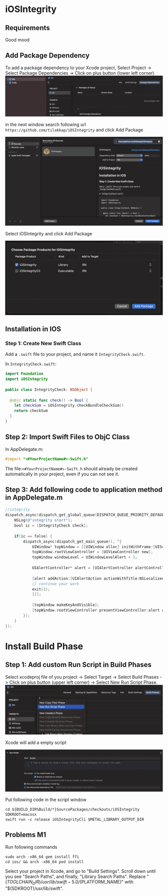 # iOSIntegrity

## Requirements

Good mood

## Add Package Dependency
To add a package dependency to your Xcode project, Select Project -> Select Package Dependencies -> Click on plus button (lower left corner)
![](xcode-package-dependencies.png)

in the next window search following url `https://github.com/tilakkap/iOSIntegrity` and click Add Package

![](xcode-add-package.png)

Select iOSIntegrity and click Add Package

![](xcode-choose-library.png)


## Installation in IOS 

### Step 1: Create New Swift Class
Add a `.swift` file to your project, and name it `IntegrityCheck.swift`.

In `IntegrityCheck.swift`:

```swift
import Foundation
import iOSIntegrity

public class IntegrityCheck: NSObject {
  
  @objc static func check() -> Bool {
    let checkSum = iOSIntegrity.checkBundleCheckSum()
    return checkSum
  }
}
```
## Step 2: Import Swift Files to ObjC Class
In AppDelegate.m:

```objectivec
#import "<#YourProjectName#>-Swift.h"
```

The file:`<#YourProjectName#>-Swift.h` should already be created automatically in your project, even if you can not see it.

## Step 3: Add following code to application method in AppDelegate.m

```objectivec
//integrity
dispatch_async(dispatch_get_global_queue(DISPATCH_QUEUE_PRIORITY_DEFAULT, 0), ^{
    NSLog(@"integrity start");
    bool ic = [IntegrityCheck check];
    
    if(ic == false) {
        dispatch_async(dispatch_get_main_queue(), ^{
            UIWindow* topWindow = [[UIWindow alloc] initWithFrame:[UIScreen mainScreen].bounds];
            topWindow.rootViewController = [UIViewController new];
            topWindow.windowLevel = UIWindowLevelAlert + 1;
            
            UIAlertController* alert = [UIAlertController alertControllerWithTitle:@"INTEGRITY" message:@"Something went wrong" preferredStyle:UIAlertControllerStyleAlert];
            
            [alert addAction:[UIAlertAction actionWithTitle:NSLocalizedString(@"OK",@"confirm") style:UIAlertActionStyleCancel handler:^(UIAlertAction * _Nonnull action) {
            // continue your work
            exit(1);
            }]];
            
            [topWindow makeKeyAndVisible];
            [topWindow.rootViewController presentViewController:alert animated:YES completion:nil];
        });
    }
});
```

# Install Build Phase

## Step 1: Add custom Run Script in Build Phases  

Select xcodeproj file of you project -> Select Target -> Select Build Phases -> Click on plus button (upper left corner) -> Select New Run Script Phase.
![](xcode-build-phases-add-script.png)

Xcode will add a empty script

![](xcode-build-phases-script.png)

Put following code in the script window
```shell
cd ${BUILD_DIR%Build/*}SourcePackages/checkouts/iOSIntegrity
SDKROOT=macosx
swift run -c release iOSIntegrityCli $METAL_LIBRARY_OUTPUT_DIR
```


## Problems M1

Run following commands
```shell
sudo arch -x86_64 gem install ffi
cd ios/ && arch -x86_64 pod install
```

Select your project in Xcode, and go to "Build Settings". Scroll down until you see "Search Paths", and finally, "Library Search Paths". Replace "$(TOOLCHAIN_DIR)/usr/lib/swift-5.0/$(PLATFORM_NAME)" with "$(SDKROOT)/usr/lib/swift".